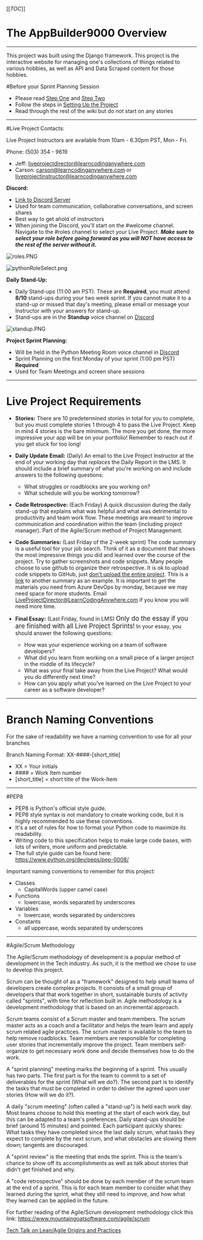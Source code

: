 [[_TOC_]]


# The AppBuilder9000 Overview
---
This project was built using the Django framework. This project is the interactive website for managing one's collections of things related to various hobbies, as well as API and Data Scraped content for those hobbies.


#Before your Sprint Planning Session
- Please read [Step One](https://docs.google.com/document/d/144kD40TogedXC_IO6YjhrOlXa_Ar_3JzhOjyk3KuCEc/edit?usp=sharing) and [Step Two](https://docs.google.com/document/d/1Cj-kmw7ppEWJT3V0pXJYF1Oqz-Ilg7Bl9W5ZNuatNzs/edit?usp=sharing)
- Follow the steps in [Setting Up the Project](/Setting-Up-the-Project) 
- Read through the rest of the wiki but do not start on any stories

---

#Live Project Contacts:

Live Project Instructors are available from 10am - 6.30pm PST, Mon - Fri.

Phone: (503) 354 - 9619 

- Jeff: [liveprojectdirector@learncodinganywhere.com]()
- Carson: [carson@learncodinganywhere.com]() or [liveprojectinstructor@learncodinganywhere.com]()


**Discord:**
- [Link to Discord Server](https://discord.gg/XKD5sthURK) 
- Used for team communication, collaborative conversations, and screen shares
- Best way to get ahold of instructors
- When joining the Discord, you'll start on the #welcome channel. Navigate to the #roles channel to select your Live Project. ***Make sure to select your role before going forward as you will NOT have access to the rest of the server without it.***

![roles.PNG](/.attachments/roles-240f2ecb-fd7e-4855-9a8d-f36114de7828.PNG)

![pythonRoleSelect.png](/.attachments/pythonRoleSelect-3da41631-cbaf-460a-ac6b-4ea99edc9850.png)


**Daily Stand-Up:**
- Daily Stand-ups (11:00 am PST). These are **Required**, you must attend **8/10** stand-ups during your two week sprint. If you cannot make it to a stand-up or missed that day's meeting, please email or message your Instructor with your answers for stand-up.
- Stand-ups are in the **Standup** voice channel on [Discord](https://discord.gg/sQYfD5UV)

![standup.PNG](/.attachments/standup-989b9cd8-6126-4fe2-9f70-cbdf5165ffae.PNG)

**Project Sprint Planning:**
- Will be held in the Python Meeting Room voice channel in [Discord](https://discord.gg/sQYfD5UV)
- Sprint Planning on the first Monday of your sprint (1:00 pm PST) **Required**
- Used for Team Meetings and screen share sessions


---

# Live Project Requirements
- **Stories:**
There are 10 predetermined stories in total for you to complete, but you must complete stories 1 through 4 to pass the Live Project.  Keep in mind 4 stories is the bare minimum. The more you get done, the more impressive your app will be on your portfolio! Remember to reach out if you get stuck for too long!
- **Daily Update Email:** 
(Daily)
An email to the Live Project Instructor at the end of your working day that *replaces* the Daily Report in the LMS. It should include a brief summary of what you're working on and include answers to the following questions:
  - What struggles or roadblocks are you working on?
  - What schedule will you be working tomorrow?

- **Code Retrospective:** 
(Each Friday)
A quick discussion during the daily stand-up that explains what was helpful and what was detrimental to productivity and team work flow. These meetings are meant to improve communication and coordination within the team (including project manager). Part of the Agile/Scrum method of Project Management.

- **Code Summaries:** 
(Last Friday of the 2-week sprint)
The code summary is a useful tool for your job search. Think of it as a document that shows the most impressive things you did and learned over the course of the project. Try to gather screenshots and code snippets. Many people choose to use github to organize their retrospective. It is ok to upload code snippets to GitHub,  just <ins>don't upload the entire project</ins>. This is a [link](https://github.com/BenjaminLSchwab/JobPlacementDashboard) to another summary as an example. It is important to get the materials you need from Azure DevOps by monday, because we may need space for more students. Email LiveProjectDirector@LearnCodingAnywhere.com if you know you will need more time.

- **Final Essay:** 
(Last Friday, found in LMS)
<big>Only do the essay if you are finished with all Live Project Sprints!</big>
In your essay, you should answer the following questions:

  - How was your experience working on a team of software developers?
  - What did you learn from working on a small piece of a larger project in the middle of its lifecycle?
  - What was your final take away from the Live Project? What would you do differently next time?
  - How can you apply what you've learned on the Live Project to your career as a software developer?

---
# Branch Naming Conventions
For the sake of readability we have a naming convention to use for all your branches

Branch Naming Format:
XX-####-[short_title]

- XX = Your initials
- \#### = Work Item number
- [short_title] = short title of the Work-Item

---
#PEP8 

- PEP8 is Python's official style guide. 
- PEP8 style syntax is not mandatory to create working code, but it is highly recommended to use these conventions.
- It's a set of rules for how to format your Python code to maximize its readability. 
- Writing code to this specification helps to make large code bases, with lots of writers, more uniform and predictable.  
- The full style guide can be found here: https://www.python.org/dev/peps/pep-0008/

Important naming conventions to remember for this project:
- Classes
   - CapitalWords (upper camel case)
- Functions
   - lowercase, words separated by underscores
- Variables
   - lowercase, words separated by underscores
- Constants
   - all uppercase, words separated by underscores

---
#Agile/Scrum Methodology

The Agile/Scrum methodology of development is a popular method of development in the Tech industry.  As such, it is the method we chose to use to develop this project.

Scrum can be thought of as a "framework" designed to help small teams of developers create complex projects. It consists of a small group of developers that that work together in short, sustainable bursts of activity called "sprints", with time for reflection built in. Agile methodology is a development methodology that is based on an incremental approach.

Scrum teams consist of a Scrum master and team members. The scrum master acts as a coach and a facilitator and helps the team learn and apply scrum related agile practices.  The scrum master is available to the team to help remove roadblocks. Team members are responsible for completing user stories that incrementally improve the project.  Team members self-organize to get necessary work done and decide themselves how to do the work.

A "sprint planning" meeting marks the beginning of a sprint. This usually has two parts. The first part is for the team to commit to a set of deliverables for the sprint (What will we do?).  The second part is to identify the tasks that must be completed in order to deliver the agreed upon user stories (How will we do it?).

A daily "scrum meeting" (often called a "stand-up") is held each work day. Most teams choose to hold this meeting at the start of each work day, but this can be adapted to a team's preferences. Daily stand-ups should be brief (around 15 minutes) and pointed. Each participant quickly shares: What tasks they have completed since the last daily scrum, what tasks they expect to complete by the next scrum, and what obstacles are slowing them down; tangents are discouraged.

A "sprint review" is the meeting that ends the sprint. This is the team's chance to show off its accomplishments as well as talk about stories that didn't get finished and why.

A "code retrospective" should be done by each member of the scrum team at the end of a sprint. This is for each team member to consider what they learned during the sprint, what they still need to improve, and how what they learned can be applied in the future.

For further reading of the Agile/Scrum development methodology click this link: https://www.mountaingoatsoftware.com/agile/scrum

[Tech Talk on Lean/Agile Origins and Practices](https://www.youtube.com/watch?v=sgy5L9UhW1g)

